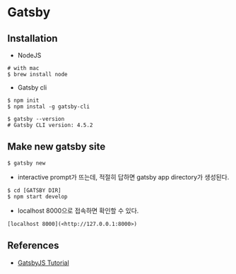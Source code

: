 # Gatsby

## Installation

- NodeJS

```
# with mac
$ brew install node
```

- Gatsby cli

```
$ npm init
$ npm instal -g gatsby-cli

$ gatsby --version
# Gatsby CLI version: 4.5.2
```

## Make new gatsby site

```
$ gatsby new
```

- interactive prompt가 뜨는데, 적절히 답하면 gatsby app directory가 생성된다.

```
$ cd [GATSBY DIR]
$ npm start develop
```

- localhost 8000으로 접속하면 확인할 수 있다.

```
[localhost 8000](<http://127.0.0.1:8000>)
```

## References

- [GatsbyJS Tutorial](<https://www.gatsbyjs.com/docs/tutorial/part-0/>)
